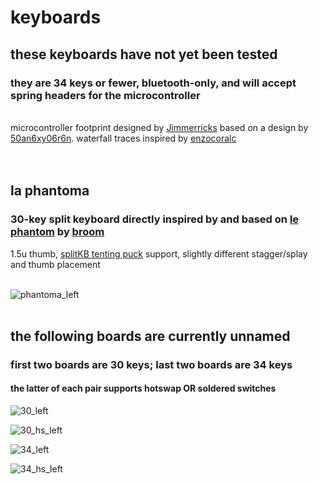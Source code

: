 # keyboards
<h2>these keyboards have not yet been tested</h2>
<h3>they are 34 keys or fewer, bluetooth-only, and will accept spring headers for the microcontroller</h3>
<br/>
microcontroller footprint designed by <a href="https://github.com/jimmerricks/" alt="Jimmerricks">Jimmerricks</a> based on a design by <a href="https://github.com/50an6xy06r6n/" alt="50an6xy06r6n">50an6xy06r6n</a>. waterfall traces inspired by <a href="https://github.com/enzocoralc/" alt="enzocoralc">enzocoralc</a>
<br/><br/></br>
<h2>la phantoma</h2>
<h3>30-key split keyboard directly inspired by and based on <a href="https://github.com/davidphilipbarr/36keys/tree/master/30keys/thephantom" alt="le phantom">le phantom</a> by <a href="https://github.com/davidphilipbarr/" alt="not your broom">broom</a></h3>
1.5u thumb, <a href="https://splitkb.com/products/tenting-puck" alt="splitKB tenting puck">splitKB tenting puck</a> support, slightly different stagger/splay and thumb placement
<br/><br/>

![phantoma_left](https://user-images.githubusercontent.com/87860507/148312538-eea498dc-44c2-493c-96d2-402e5bcf618c.png)
<br/><br/>
<h2>the following boards are currently unnamed</h2>
<h3>first two boards are 30 keys; last two boards are 34 keys</h3>
<h4>the latter of each pair supports hotswap OR soldered switches</h4>

![30_left](https://user-images.githubusercontent.com/87860507/148320589-883f5936-eaa1-4228-9d90-66599ad7555c.png)

![30_hs_left](https://user-images.githubusercontent.com/87860507/148312532-bb635342-7d72-45d7-a0b9-8d79a4201142.png)

![34_left](https://user-images.githubusercontent.com/87860507/148320592-2fc976f6-7585-4f61-8484-6247ef5c1eaa.png)

![34_hs_left](https://user-images.githubusercontent.com/87860507/148320590-6de6dd54-c839-44f5-b10c-3dff43e66657.png)
